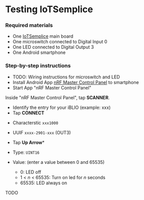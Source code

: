 # Testing IoTSemplice

### Required materials

* One [IoTSemplice](http://www.iotsemplice.com/) main board
* One microswitch connected to Digital Input 0
* One LED connected to Digital Output 3
* One Android smartphone

### Step-by-step instructions

* TODO: Wiring instructions for microswitch and LED
* Install Android App [nRF Master Control Panel](https://play.google.com/store/apps/details?id=no.nordicsemi.android.mcp&hl=it) to smartphone
* Start App "nRF Master Control Panel"

Inside "nRF Master Control Panel", tap **SCANNER**.

- Identify the entry for your iBLIO (example: xxx)
- Tap **CONNECT**


* Characterstic `xxx1000`
* UUIF `xxxx-2901-xxx` (OUT3)
* Tap **Up Arrow***

* Type: `UINT16`
* Value: (enter a value between 0 and 65535)
  - 0: LED off
  - 1 < _n_ < 65535: Turn on led for _n_ seconds
  - 65535: LED always on

TODO

<!-- EOF -->
